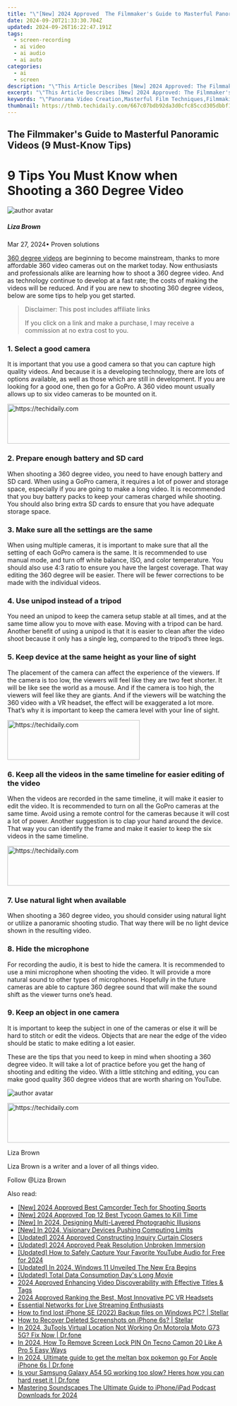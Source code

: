 ```yaml
---
title: "\"[New] 2024 Approved  The Filmmaker's Guide to Masterful Panoramic Videos (9 Must-Know Tips)\""
date: 2024-09-20T21:33:30.704Z
updated: 2024-09-26T16:22:47.191Z
tags: 
  - screen-recording
  - ai video
  - ai audio
  - ai auto
categories: 
  - ai
  - screen
description: "\"This Article Describes [New] 2024 Approved: The Filmmaker's Guide to Masterful Panoramic Videos (9 Must-Know Tips)\""
excerpt: "\"This Article Describes [New] 2024 Approved: The Filmmaker's Guide to Masterful Panoramic Videos (9 Must-Know Tips)\""
keywords: "\"Panorama Video Creation,Masterful Film Techniques,Filmmaking Panorama Guide,Panoramic Video Secrets,Must-Know Cinematography Tips,Professional Videography Insights,Panoramas in Media Production\""
thumbnail: https://thmb.techidaily.com/667c07bdb92da3d0cfc85ccd305dbbf14b3797ec47ad22d2523d6d2404f16cd1.jpg
---
```


## The Filmmaker's Guide to Masterful Panoramic Videos (9 Must-Know Tips)

# 9 Tips You Must Know when Shooting a 360 Degree Video

![author avatar](https://lh5.googleusercontent.com/-AIMmjowaFs4/AAAAAAAAAAI/AAAAAAAAABc/Y5UmwDaI7HU/s250-c-k/photo.jpg)

##### Liza Brown

 Mar 27, 2024• Proven solutions

[360 degree videos](https://tools.techidaily.com/wondershare/filmora/download/) are beginning to become mainstream, thanks to more affordable 360 video cameras out on the market today. Now enthusiasts and professionals alike are learning how to shoot a 360 degree video. And as technology continue to develop at a fast rate; the costs of making the videos will be reduced. And if you are new to shooting 360 degree videos, below are some tips to help you get started.

>  Disclaimer: This post includes affiliate links
>
>  If you click on a link and make a purchase, I may receive a commission at no extra cost to you.
>

### 1\. Select a good camera

 It is important that you use a good camera so that you can capture high quality videos. And because it is a developing technology, there are lots of options available, as well as those which are still in development. If you are looking for a good one, then go for a GoPro. A 360 video mount usually allows up to six video cameras to be mounted on it.

<!-- affiliate ads begin -->
<a href="https://ephamedtechinc.pxf.io/c/5597632/2130530/26400" target="_top" id="2130530">
  <img src="//a.impactradius-go.com/display-ad/26400-2130530" border="0" alt="https://techidaily.com" width="728" height="90"/>
</a>
<img height="0" width="0" src="https://ephamedtechinc.pxf.io/i/5597632/2130530/26400" style="position:absolute;visibility:hidden;" border="0" />
<!-- affiliate ads end -->

### 2\. Prepare enough battery and SD card

 When shooting a 360 degree video, you need to have enough battery and SD card. When using a GoPro camera, it requires a lot of power and storage space, especially if you are going to make a long video. It is recommended that you buy battery packs to keep your cameras charged while shooting. You should also bring extra SD cards to ensure that you have adequate storage space.

### 3\. Make sure all the settings are the same

 When using multiple cameras, it is important to make sure that all the setting of each GoPro camera is the same. It is recommended to use manual mode, and turn off white balance, ISO, and color temperature. You should also use 4:3 ratio to ensure you have the largest coverage. That way editing the 360 degree will be easier. There will be fewer corrections to be made with the individual videos.

### 4\. Use unipod instead of a tripod

 You need an unipod to keep the camera setup stable at all times, and at the same time allow you to move with ease. Moving with a tripod can be hard. Another benefit of using a unipod is that it is easier to clean after the video shoot because it only has a single leg, compared to the tripod’s three legs.

### 5\. Keep device at the same height as your line of sight

 The placement of the camera can affect the experience of the viewers. If the camera is too low, the viewers will feel like they are two feet shorter. It will be like see the world as a mouse. And if the camera is too high, the viewers will feel like they are giants. And if the viewers will be watching the 360 video with a VR headset, the effect will be exaggerated a lot more. That’s why it is important to keep the camera level with your line of sight.

<!-- affiliate ads begin -->
<a href="https://aligracehair.sjv.io/c/5597632/1997643/19272" target="_top" id="1997643">
  <img src="//a.impactradius-go.com/display-ad/19272-1997643" border="0" alt="https://techidaily.com" width="300" height="90"/>
</a>
<img height="0" width="0" src="https://aligracehair.sjv.io/i/5597632/1997643/19272" style="position:absolute;visibility:hidden;" border="0" />
<!-- affiliate ads end -->

### 6\. Keep all the videos in the same timeline for easier editing of the video

 When the videos are recorded in the same timeline, it will make it easier to edit the video. It is recommended to turn on all the GoPro cameras at the same time. Avoid using a remote control for the cameras because it will cost a lot of power. Another suggestion is to clap your hand around the device. That way you can identify the frame and make it easier to keep the six videos in the same timeline.

<!-- affiliate ads begin -->
<a href="https://appsumo.8odi.net/c/5597632/2144299/7443" target="_top" id="2144299">
  <img src="//a.impactradius-go.com/display-ad/7443-2144299" border="0" alt="https://techidaily.com" width="728" height="90"/>
</a>
<img height="0" width="0" src="https://appsumo.8odi.net/i/5597632/2144299/7443" style="position:absolute;visibility:hidden;" border="0" />
<!-- affiliate ads end -->

### 7\. Use natural light when available

 When shooting a 360 degree video, you should consider using natural light or utilize a panoramic shooting studio. That way there will be no light device shown in the resulting video.

### 8\. Hide the microphone

 For recording the audio, it is best to hide the camera. It is recommended to use a mini microphone when shooting the video. It will provide a more natural sound to other types of microphones. Hopefully in the future cameras are able to capture 360 degree sound that will make the sound shift as the viewer turns one’s head.

### 9\. Keep an object in one camera

 It is important to keep the subject in one of the cameras or else it will be hard to stitch or edit the videos. Objects that are near the edge of the video should be static to make editing a lot easier.

 These are the tips that you need to keep in mind when shooting a 360 degree video. It will take a lot of practice before you get the hang of shooting and editing the video. With a little stitching and editing, you can make good quality 360 degree videos that are worth sharing on YouTube.

![author avatar](https://lh5.googleusercontent.com/-AIMmjowaFs4/AAAAAAAAAAI/AAAAAAAAABc/Y5UmwDaI7HU/s250-c-k/photo.jpg)

<!-- affiliate ads begin -->
<a href="https://appsumo.8odi.net/c/5597632/2094418/7443" target="_top" id="2094418">
  <img src="//a.impactradius-go.com/display-ad/7443-2094418" border="0" alt="https://techidaily.com" width="728" height="90"/>
</a>
<img height="0" width="0" src="https://appsumo.8odi.net/i/5597632/2094418/7443" style="position:absolute;visibility:hidden;" border="0" />
<!-- affiliate ads end -->

Liza Brown

Liza Brown is a writer and a lover of all things video.

Follow @Liza Brown


<ins class="adsbygoogle"
     style="display:block"
     data-ad-format="autorelaxed"
     data-ad-client="ca-pub-7571918770474297"
     data-ad-slot="1223367746"></ins>



<ins class="adsbygoogle"
     style="display:block"
     data-ad-client="ca-pub-7571918770474297"
     data-ad-slot="8358498916"
     data-ad-format="auto"
     data-full-width-responsive="true"></ins>


<span class="atpl-alsoreadstyle">Also read:</span>
<div><ul>
<li><a href="https://fox-friendly.techidaily.com/new-2024-approved-best-camcorder-tech-for-shooting-sports/"><u>[New] 2024 Approved Best Camcorder Tech for Shooting Sports</u></a></li>
<li><a href="https://screen-video-capture.techidaily.com/new-2024-approved-top-12-best-tycoon-games-to-kill-time/"><u>[New] 2024 Approved Top 12 Best Tycoon Games to Kill Time</u></a></li>
<li><a href="https://fox-friendly.techidaily.com/new-in-2024-designing-multi-layered-photographic-illusions/"><u>[New] In 2024, Designing Multi-Layered Photographic Illusions</u></a></li>
<li><a href="https://fox-friendly.techidaily.com/new-in-2024-visionary-devices-pushing-computing-limits/"><u>[New] In 2024, Visionary Devices Pushing Computing Limits</u></a></li>
<li><a href="https://facebook-video-share.techidaily.com/updated-2024-approved-constructing-inquiry-curtain-closers/"><u>[Updated] 2024 Approved Constructing Inquiry Curtain Closers</u></a></li>
<li><a href="https://fox-friendly.techidaily.com/updated-2024-approved-peak-resolution-unbroken-immersion/"><u>[Updated] 2024 Approved Peak Resolution Unbroken Immersion</u></a></li>
<li><a href="https://youtube-tips.techidaily.com/ed-how-to-safely-capture-your-favorite-youtube-audio-for-free-for-2024/"><u>[Updated] How to Safely Capture Your Favorite YouTube Audio for Free for 2024</u></a></li>
<li><a href="https://fox-friendly.techidaily.com/updated-in-2024-windows-11-unveiled-the-new-era-begins/"><u>[Updated] In 2024, Windows 11 Unveiled The New Era Begins</u></a></li>
<li><a href="https://fox-friendly.techidaily.com/updated-total-data-consumption-days-long-movie/"><u>[Updated] Total Data Consumption Day's Long Movie</u></a></li>
<li><a href="https://youtube-clips.techidaily.com/2024-approved-enhancing-video-discoverability-with-effective-titles-and-tags/"><u>2024 Approved Enhancing Video Discoverability with Effective Titles & Tags</u></a></li>
<li><a href="https://fox-friendly.techidaily.com/2024-approved-ranking-the-best-most-innovative-pc-vr-headsets/"><u>2024 Approved Ranking the Best, Most Innovative PC VR Headsets</u></a></li>
<li><a href="https://fox-friendly.techidaily.com/essential-networks-for-live-streaming-enthusiasts/"><u>Essential Networks for Live Streaming Enthusiasts</u></a></li>
<li><a href="https://blog-min.techidaily.com/how-to-find-lost-iphone-se-2022-backup-files-on-windows-pc-stellar-by-stellar-data-recovery-ios-iphone-data-recovery/"><u>How to find lost iPhone SE (2022) Backup files on Windows PC? | Stellar</u></a></li>
<li><a href="https://blog-min.techidaily.com/how-to-recover-deleted-screenshots-on-iphone-6s-stellar-by-stellar-data-recovery-ios-iphone-data-recovery/"><u>How to Recover Deleted Screenshots on iPhone 6s? | Stellar</u></a></li>
<li><a href="https://fake-location.techidaily.com/in-2024-3utools-virtual-location-not-working-on-motorola-moto-g73-5g-fix-now-drfone-by-drfone-virtual-android/"><u>In 2024, 3uTools Virtual Location Not Working On Motorola Moto G73 5G? Fix Now | Dr.fone</u></a></li>
<li><a href="https://unlock-android.techidaily.com/in-2024-how-to-remove-screen-lock-pin-on-tecno-camon-20-like-a-pro-5-easy-ways-by-drfone-android/"><u>In 2024, How To Remove Screen Lock PIN On Tecno Camon 20 Like A Pro 5 Easy Ways</u></a></li>
<li><a href="https://ios-pokemon-go.techidaily.com/in-2024-ultimate-guide-to-get-the-meltan-box-pokemon-go-for-apple-iphone-6s-drfone-by-drfone-virtual-ios/"><u>In 2024, Ultimate guide to get the meltan box pokemon go For Apple iPhone 6s | Dr.fone</u></a></li>
<li><a href="https://techidaily.com/is-your-samsung-galaxy-a54-5g-working-too-slow-heres-how-you-can-hard-reset-it-drfone-by-drfone-reset-android-reset-android/"><u>Is your Samsung Galaxy A54 5G working too slow? Heres how you can hard reset it | Dr.fone</u></a></li>
<li><a href="https://fox-friendly.techidaily.com/mastering-soundscapes-the-ultimate-guide-to-iphoneipad-podcast-downloads-for-2024/"><u>Mastering Soundscapes The Ultimate Guide to iPhone/iPad Podcast Downloads for 2024</u></a></li>
</ul></div>

